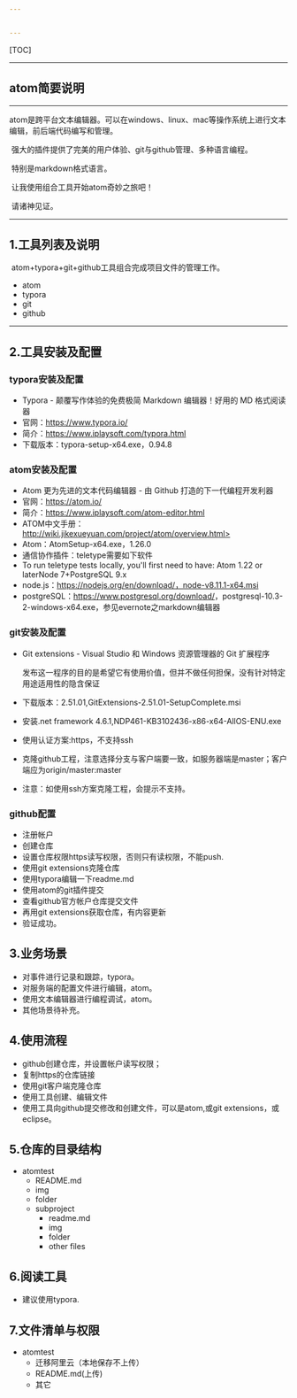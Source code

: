 ```yaml
---


---
```


[TOC]

------



## atom简要说明

------

​	atom是跨平台文本编辑器。可以在windows、linux、mac等操作系统上进行文本编辑，前后端代码编写和管理。

​	强大的插件提供了完美的用户体验、git与github管理、多种语言编程。

​	特别是markdown格式语言。

​	让我使用组合工具开始atom奇妙之旅吧！

​	请诸神见证。

------





## 1.工具列表及说明

​	atom+typora+git+github工具组合完成项目文件的管理工作。

- atom
- typora
- git
- github

------



## 2.工具安装及配置

### typora安装及配置

- Typora - 颠覆写作体验的免费极简 Markdown 编辑器！好用的 MD 格式阅读器
- 官网：<https://www.typora.io/>
- 简介：<https://www.iplaysoft.com/typora.html>
- 下载版本：typora-setup-x64.exe，0.94.8

### atom安装及配置

- Atom 更为先进的文本代码编辑器 - 由 Github 打造的下一代编程开发利器
- 官网：<https://atom.io/>
- 简介：<https://www.iplaysoft.com/atom-editor.html>
- ATOM中文手册：http://wiki.jikexueyuan.com/project/atom/overview.html>
- Atom：AtomSetup-x64.exe，1.26.0
- 通信协作插件：teletype需要如下软件
- To run teletype tests locally, you'll first need to have:
  Atom 1.22 or laterNode 7+PostgreSQL 9.x
- node.js：https://nodejs.org/en/download/，node-v8.11.1-x64.msi
- postgreSQL：<https://www.postgresql.org/download/>，postgresql-10.3-2-windows-x64.exe，参见evernote之markdown编辑器

### git安装及配置

- Git extensions - Visual Studio 和 Windows 资源管理器的 Git 扩展程序

  发布这一程序的目的是希望它有使用价值，但并不做任何担保，没有针对特定用途适用性的隐含保证

- 下载版本：2.51.01,GitExtensions-2.51.01-SetupComplete.msi

- 安装.net framework 4.6.1,NDP461-KB3102436-x86-x64-AllOS-ENU.exe

- 使用认证方案:https，不支持ssh

- 克隆github工程，注意选择分支与客户端要一致，如服务器端是master；客户端应为origin/master:master

- 注意：如使用ssh方案克隆工程，会提示不支持。


### github配置

- 注册帐户
- 创建仓库
- 设置仓库权限https读写权限，否则只有读权限，不能push.
- 使用git extensions克隆仓库
- 使用typora编辑一下readme.md
- 使用atom的git插件提交
- 查看github官方帐户仓库提交文件
- 再用git extensions获取仓库，有内容更新
- 验证成功。

## 3.业务场景

- 对事件进行记录和跟踪，typora。
- 对服务端的配置文件进行编辑，atom。
- 使用文本编辑器进行编程调试，atom。
- 其他场景待补充。



## 4.使用流程

- github创建仓库，并设置帐户读写权限；
- 复制https的仓库链接
- 使用git客户端克隆仓库
- 使用工具创建、编辑文件
- 使用工具向github提交修改和创建文件，可以是atom,或git extensions，或eclipse。


## 5.仓库的目录结构

- atomtest
  - README.md
  - img
  - folder
  - subproject
    - readme.md
    - img
    - folder
    - other files

## 6.阅读工具

- 建议使用typora.


## 7.文件清单与权限

- atomtest
  - 迁移阿里云（本地保存不上传）
  - README.md(上传)
  - 其它